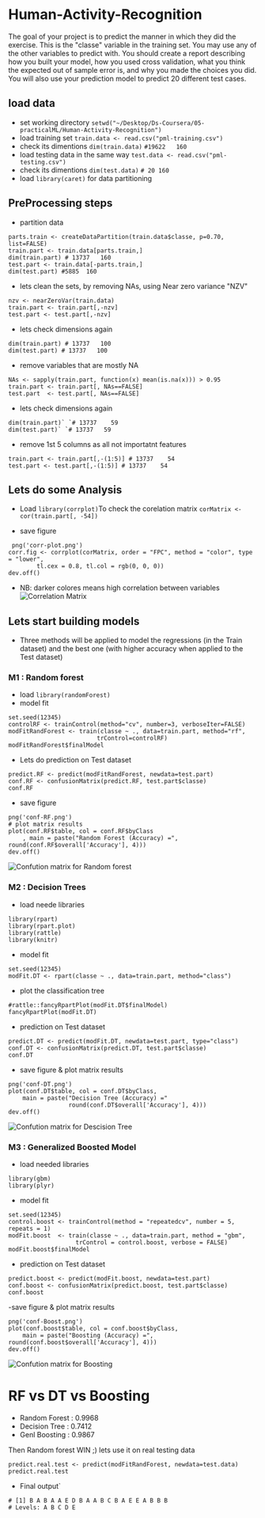 # Human-Activity-Recognition
The goal of your project is to predict the manner in which they did the exercise. This is the "classe" variable in the training set. You may use any of the other variables to predict with. You should create a report describing how you built your model, how you used cross validation, what you think the expected out of sample error is, and why you made the choices you did. You will also use your prediction model to predict 20 different test cases.

## load data
- set working directory `setwd("~/Desktop/Ds-Coursera/05-practicalML/Human-Activity-Recognition")`
- load training set `train.data <- read.csv("pml-training.csv")`
- check its dimentions `dim(train.data)` `#19622   160`
- load testing data in the same way `test.data <- read.csv("pml-testing.csv")`
- check its dimentions `dim(test.data)` `# 20 160`
- load `library(caret)` for data partitioning

## PreProcessing steps

- partition data 
```
parts.train <- createDataPartition(train.data$classe, p=0.70, list=FALSE)
train.part <- train.data[parts.train,] 
dim(train.part) # 13737   160
test.part <- train.data[-parts.train,]
dim(test.part) #5885  160
```
- lets clean the sets, by removing NAs, using Near zero variance "NZV"
```
nzv <- nearZeroVar(train.data)
train.part <- train.part[,-nzv]
test.part <- test.part[,-nzv]
```
- lets check dimensions again
```
dim(train.part) # 13737   100
dim(test.part) # 13737   100
```
- remove variables that are mostly NA
```
NAs <- sapply(train.part, function(x) mean(is.na(x))) > 0.95
train.part <- train.part[, NAs==FALSE]
test.part  <- test.part[, NAs==FALSE]
```
- lets check dimensions again
```
dim(train.part)` `# 13737    59
dim(test.part)` `# 13737   59
```
- remove 1st 5 columns as all not importatnt features 
```
train.part <- train.part[,-(1:5)] # 13737    54
test.part <- test.part[,-(1:5)] # 13737    54
```
## Lets do some Analysis

- Load `library(corrplot)`To check the corelation matrix
`corMatrix <- cor(train.part[, -54])` 

- save figure
```
 png('corr-plot.png')
corr.fig <- corrplot(corMatrix, order = "FPC", method = "color", type = "lower",
        tl.cex = 0.8, tl.col = rgb(0, 0, 0))
dev.off()
```
- NB: darker colores means high correlation between variables
![Correlation Matrix](https://github.com/Rana-ElRobi/Human-Activity-Recognition/blob/master/corr-plot.png)

## Lets start building models

- Three methods will be applied to model the regressions (in the Train dataset) and the best one (with higher accuracy when applied to the Test dataset)

### M1 : Random forest

- load `library(randomForest)`
- model fit
```
set.seed(12345)
controlRF <- trainControl(method="cv", number=3, verboseIter=FALSE)
modFitRandForest <- train(classe ~ ., data=train.part, method="rf",
                         trControl=controlRF)
modFitRandForest$finalModel
```
- Lets do prediction on Test dataset
```
predict.RF <- predict(modFitRandForest, newdata=test.part)
conf.RF <- confusionMatrix(predict.RF, test.part$classe)
conf.RF
```
- save figure
```
png('conf-RF.png')
# plot matrix results
plot(conf.RF$table, col = conf.RF$byClass
    , main = paste("Random Forest (Accuracy) =", round(conf.RF$overall['Accuracy'], 4)))
dev.off()
```
![Confution matrix for Random forest ](https://github.com/Rana-ElRobi/Human-Activity-Recognition/blob/master/conf-RF.png)

### M2 : Decision Trees
- load neede libraries
```
library(rpart)
library(rpart.plot)
library(rattle)
library(knitr)
```
- model fit
```
set.seed(12345)
modFit.DT <- rpart(classe ~ ., data=train.part, method="class")
```
- plot the classification tree
```
#rattle::fancyRpartPlot(modFit.DT$finalModel)
fancyRpartPlot(modFit.DT)
```
- prediction on Test dataset
```
predict.DT <- predict(modFit.DT, newdata=test.part, type="class")
conf.DT <- confusionMatrix(predict.DT, test.part$classe)
conf.DT
```
- save figure & plot matrix results
```
png('conf-DT.png')
plot(conf.DT$table, col = conf.DT$byClass,
    main = paste("Decision Tree (Accuracy) ="
                 round(conf.DT$overall['Accuracy'], 4)))
dev.off()
```
![Confution matrix for Descision Tree ](https://github.com/Rana-ElRobi/Human-Activity-Recognition/blob/master/conf-DT.png)

### M3 : Generalized Boosted Model
- load needed libraries
```
library(gbm)
library(plyr)
```
- model fit
```
set.seed(12345)
control.boost <- trainControl(method = "repeatedcv", number = 5, repeats = 1)
modFit.boost  <- train(classe ~ ., data=train.part, method = "gbm",
                   trControl = control.boost, verbose = FALSE)
modFit.boost$finalModel
```
- prediction on Test dataset
```
predict.boost <- predict(modFit.boost, newdata=test.part)
conf.boost <- confusionMatrix(predict.boost, test.part$classe)
conf.boost
```
-save figure & plot matrix results
```
png('conf-Boost.png')
plot(conf.boost$table, col = conf.boost$byClass,
    main = paste("Boosting (Accuracy) =", round(conf.boost$overall['Accuracy'], 4)))
dev.off()
```
![Confution matrix for Boosting ](https://github.com/Rana-ElRobi/Human-Activity-Recognition/blob/master/conf-Boost.png)

# RF vs DT vs Boosting

- Random Forest : 0.9968
- Decision Tree : 0.7412
- Genl Boosting : 0.9867

Then Random forest WIN ;) lets use it on real testing data
```
predict.real.test <- predict(modFitRandForest, newdata=test.data)
predict.real.test
```
- Final output`
```
# [1] B A B A A E D B A A B C B A E E A B B B
# Levels: A B C D E
```
